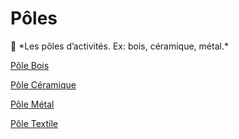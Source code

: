 # Pôles

<aside>
📢 *Les pôles d’activités. Ex: bois, céramique, métal.*

</aside>

[Pôle Bois](Po%CC%82les%20c9e4338b2bbb4e8b8eee44dd11287515/Po%CC%82le%20Bois%20215030982c124a7685acf53257c6854d.md)

[Pôle Céramique](Po%CC%82les%20c9e4338b2bbb4e8b8eee44dd11287515/Po%CC%82le%20Ce%CC%81ramique%20fa05a4f0f023436fa629e67ea4c6428b.md)

[Pôle Métal](Po%CC%82les%20c9e4338b2bbb4e8b8eee44dd11287515/Po%CC%82le%20Me%CC%81tal%204be0d8f55d564c5aade075bb29a91abd.md)

[Pôle Textile](Po%CC%82les%20c9e4338b2bbb4e8b8eee44dd11287515/Po%CC%82le%20Textile%209fd0c632b8324d73a8649db67ac8e11e.md)